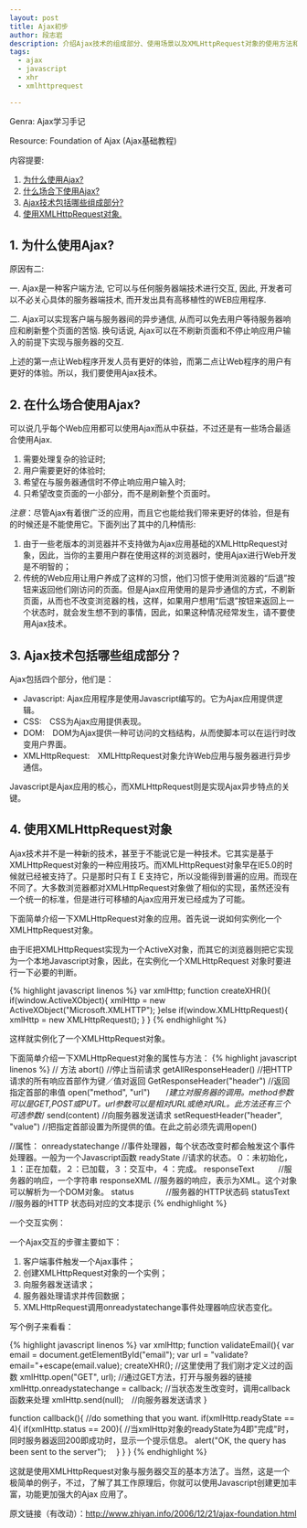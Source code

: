 ```yaml
---
layout: post
title: Ajax初步
author: 段志岩
description: 介绍Ajax技术的组成部分、使用场景以及XMLHttpRequest对象的使用方法和示例。
tags:
  - ajax
  - javascript
  - xhr
  - xmlhttprequest

---
```


Genra: Ajax学习手记

Resource: Foundation of Ajax (Ajax基础教程)

内容提要:
<ol>
	<li><a href="#why">为什么使用Ajax?</a></li>
	<li><a href="#when">什么场合下使用Ajax?</a></li>
	<li><a href="#what">Ajax技术包括哪些组成部分?</a></li>
	<li><a href="#xhr">使用XMLHttpRequest对象.</a></li>
</ol>
<a name="why"></a>
<h2>1. 为什么使用Ajax?</h2>
原因有二:

一. Ajax是一种客户端方法, 它可以与任何服务器端技术进行交互, 因此, 开发者可以不必关心具体的服务器端技术, 而开发出具有高移植性的WEB应用程序.

二. Ajax可以实现客户端与服务器间的异步通信, 从而可以免去用户等待服务器响应和刷新整个页面的苦恼. 换句话说, Ajax可以在不刷新页面和不停止响应用户输入的前提下实现与服务器的交互.

上述的第一点让Web程序开发人员有更好的体验，而第二点让Web程序的用户有更好的体验。所以，我们要使用Ajax技术。

<a name="when"></a>
<h2>2. 在什么场合使用Ajax?</h2>
可以说几乎每个Web应用都可以使用Ajax而从中获益，不过还是有一些场合最适合使用Ajax.

1. 需要处理复杂的验证时;
1. 用户需要更好的体验时;
1. 希望在与服务器通信时不停止响应用户输入时;
1. 只希望改变页面的一小部分，而不是刷新整个页面时。

*注意*：尽管Ajax有着很广泛的应用，而且它也能给我们带来更好的体验，但是有的时候还是不能使用它。下面列出了其中的几种情形:

1. 由于一些老版本的浏览器并不支持做为Ajax应用基础的XMLHttpRequest对象，因此，当你的主要用户群在使用这样的浏览器时，使用Ajax进行Web开发是不明智的；
1. 传统的Web应用让用户养成了这样的习惯，他们习惯于使用浏览器的“后退”按钮来返回他们刚访问的页面。但是Ajax应用使用的是异步通信的方式，不刷新页面，从而也不改变浏览器的栈，这样，如果用户想用“后退”按钮来返回上一个状态时，就会发生想不到的事情，因此，如果这种情况经常发生，请不要使用Ajax技术。

<a name="what"></a>
<h2>3. Ajax技术包括哪些组成部分？</h2>
Ajax包括四个部分，他们是：
<ul>
	<li>Javascript:  Ajax应用程序是使用Javascript编写的。它为Ajax应用提供逻辑。</li>
	<li>CSS:　CSS为Ajax应用提供表现。</li>
	<li>DOM:　DOM为Ajax提供一种可访问的文档结构，从而使脚本可以在运行时改变用户界面。</li>
	<li>XMLHttpRequest:　XMLHttpRequest对象允许Web应用与服务器进行异步通信。</li>
</ul>
Javascript是Ajax应用的核心，而XMLHttpRequest则是实现Ajax异步特点的关键。

<a name="xhr"></a>
<h2>4. 使用XMLHttpRequest对象</h2>
Ajax技术并不是一种新的技术，甚至于不能说它是一种技术。它其实是基于XMLHttpRequest对象的一种应用技巧。而XMLHttpRequest对象早在IE5.0的时候就已经被支持了。只是那时只有ＩＥ支持它，所以没能得到普遍的应用。而现在不同了。大多数浏览器都对XMLHttpRequest对象做了相似的实现，虽然还没有一个统一的标准，但是进行可移植的Ajax应用开发已经成为了可能。

下面简单介绍一下XMLHttpRequest对象的应用。首先说一说如何实例化一个XMLHttpRequest对象。

由于IE把XMLHttpRequest实现为一个ActiveX对象，而其它的浏览器则把它实现为一个本地Javascript对象，因此，在实例化一个XMLHttpRequest 对象时要进行一下必要的判断。

{% highlight javascript linenos %}
var xmlHttp;
function createXHR(){
    if(window.ActiveXObject){
        xmlHttp = new ActiveXObject("Microsoft.XMLHTTP");
    }else if(window.XMLHttpRequest){
        xmlHttp = new XMLHttpRequest();
    }
}
{% endhighlight %}

这样就实例化了一个XMLHttpRequest对象。

下面简单介绍一下XMLHttpRequest对象的属性与方法：
{% highlight javascript linenos %}
// 方法
abort()    //停止当前请求
getAllResponseHeader()   //把HTTP请求的所有响应首部作为键／值对返回
GetResponseHeader("header")    //返回指定首部的串值
open("method", "url")　　/*建立对服务器的调用。method参数可以是GET,POST或PUT。url参数可以是相对URL或绝对URL。此方法还有三个可选参数*/
send(content)     //向服务器发送请求
setRequestHeader("header", "value")     //把指定首部设置为所提供的值。在此之前必须先调用open()

//属性：
onreadystatechange          //事件处理器，每个状态改变时都会触发这个事件处理器。一般为一个Javascript函数
readyState        //请求的状态。０：未初始化，１：正在加载，２：已加载，３：交互中，４：完成。
responseText　　　//服务器的响应，一个字符串
responseXML        //服务器的响应，表示为XML。这个对象可以解析为一个DOM对象。
status　　　　//服务器的HTTP状态码
statusText    //服务器的HTTP 状态码对应的文本提示
{% endhighlight %}

一个交互实例：

一个Ajax交互的步骤主要如下：

1. 客户端事件触发一个Ajax事件；
1. 创建XMLHttpRequest对象的一个实例；
1. 向服务器发送请求；
1. 服务器处理请求并传回数据；
1. XMLHttpRequest调用onreadystatechange事件处理器响应状态变化。

写个例子来看看：

{% highlight javascript linenos %}
var xmlHttp;
function validateEmail(){
    var email = document.getElementById("email");
    var url = "validate?email="+escape(email.value);
    createXHR();    //这里使用了我们刚才定义过的函数
    xmlHttp.open("GET", url);  //通过GET方法，打开与服务器的链接
    xmlHttp.onreadystatechange = callback;  //当状态发生改变时，调用callback函数来处理
    xmlHttp.send(null);　//向服务器发送请求
}

function callback(){
    //do something that you want.
    if(xmlHttp.readyState == 4){
        if(xmlHttp.status == 200){
            //当xmlHttp对象的readyState为4即"完成"时，同时服务器返回200即成功时，显示一个提示信息。
            alert("OK, the query has been sent to the server");　
        }
    }
}
{% endhighlight %}

这就是使用XMLHttpRequest对象与服务器交互的基本方法了。当然，这是一个极简单的例子，不过，了解了其工作原理后，你就可以使用Javascript创建更加丰富，功能更加强大的Ajax 应用了。

原文链接（有改动）：<a href="http://www.zhiyan.info/2006/12/21/ajax-foundation.html">http://www.zhiyan.info/2006/12/21/ajax-foundation.html</a>
